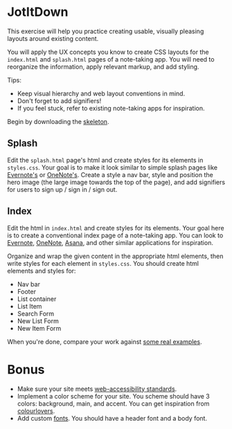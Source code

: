 # JotItDown

This exercise will help you practice creating usable, visually pleasing
layouts around existing content.

You will apply the UX concepts you know to create CSS layouts for the `index.html` and
`splash.html` pages of a note-taking app. You will need to reorganize the
information, apply relevant markup, and add styling.

Tips:
* Keep visual hierarchy and web layout conventions in mind.
* Don't forget to add signifiers!
* If you feel stuck, refer to existing note-taking apps for inspiration.

Begin by downloading the [skeleton][skeleton].

## Splash

Edit the `splash.html` page's html and create styles for its elements
in `styles.css`. Your goal is to make it look similar to simple splash pages like
[Evernote's][evernote] or [OneNote's][onenote].
Create a style a nav bar, style and position the hero image (the large
image towards the top of the page), and add signifiers for users to sign up
/ sign in / sign out.

## Index

Edit the html in `index.html` and create styles for its elements. Your
goal here is to create a conventional index page of a note-taking app.
You can look to [Evernote][evernote], [OneNote][onenote],
[Asana][asana], and other similar applications for inspiration.

Organize and wrap the given content in the appropriate html elements, then write
styles for each element in `styles.css`.
You should create html elements and styles for:
* Nav bar
* Footer
* List container
* List Item
* Search Form
* New List Form
* New Item Form

When you're done, compare your work against [some real examples][screenshots].

# Bonus

- Make sure your site meets [web-accessibility standards][standards].
- Implement a color scheme for your site. You scheme should have 3 colors:
background, main, and accent. You can get inspiration from [colourlovers][colors].
- Add custom [fonts][fonts]. You should have a header font and a body font.

[standards]: https://www.wuhcag.com/wcag-checklist/
[colors]: http://www.colourlovers.com/
[fonts]: https://fonts.google.com/
[evernote]: https://evernote.com/
[onenote]: https://www.onenote.com/
[asana]: https://asana.com/

[screenshots]: ./screenshots
[skeleton]: ./skeleton.zip?raw=true
